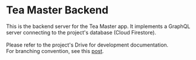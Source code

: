 # Tea Master Backend

This is the backend server for the Tea Master app. It implements a GraphQL
<br />
server connecting to the project's database (Cloud Firestore).
<br />
<br />
Please refer to the project's Drive for development documentation.
<br />
For branching convention, see this <a href="https://nvie.com/posts/a-successful-git-branching-model/">post</a>.